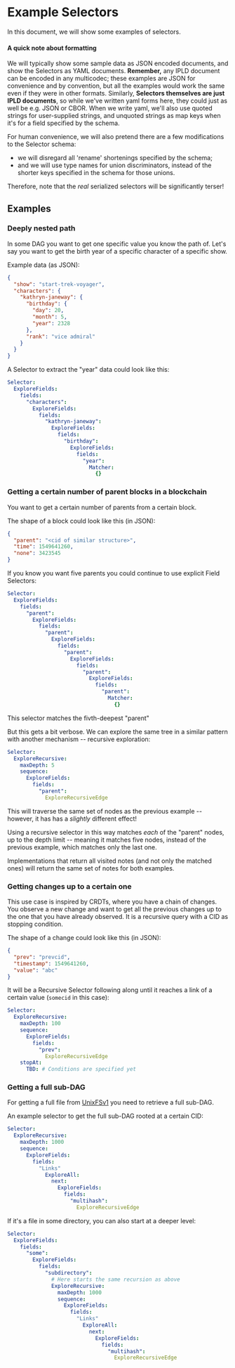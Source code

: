 Example Selectors
=================

In this document, we will show some examples of selectors.

#### A quick note about formatting

We will typically show some sample data as JSON encoded documents,
and show the Selectors as YAML documents.
**Remember,** any IPLD document can be encoded in any multicodec;
these examples are JSON for convenience and by convention, but all
the examples would work the same even if they were in other formats.
Similarly, **Selectors themselves are just IPLD documents**, so while
we've written yaml forms here, they could just as well be e.g. JSON or CBOR.
When we write yaml, we'll also use quoted strings for user-supplied strings,
and unquoted strings as map keys when it's for a field specified by the schema.

For human convenience, we will also pretend there are a few modifications
to the Selector schema:

- we will disregard all 'rename' shortenings specified by the schema;
- and we will use type names for union discriminators,
  instead of the shorter keys specified in the schema for those unions.

Therefore, note that the *real* serialized selectors will be significantly terser!


Examples
--------

### Deeply nested path

In some DAG you want to get one specific value you know the path of. Let's say you want to get the birth year of a specific character of a specific show.

Example data (as JSON):

```json
{
  "show": "start-trek-voyager",
  "characters": {
    "kathryn-janeway": {
      "birthday": {
        "day": 20,
        "month": 5,
        "year": 2328
      },
      "rank": "vice admiral"
    }
  }
}
```

A Selector to extract the "year" data could look like this:

```yaml
Selector:
  ExploreFields:
    fields:
      "characters":
        ExploreFields:
          fields:
            "kathryn-janeway":
              ExploreFields:
                fields:
                  "birthday":
                    ExploreFields:
                      fields:
                        "year":
                          Matcher:
                            {}
```


### Getting a certain number of parent blocks in a blockchain

You want to get a certain number of parents from a certain block.

The shape of a block could look like this (in JSON):

```json
{
  "parent": "<cid of similar structure>",
  "time": 1549641260,
  "none": 3423545
}
```

If you know you want five parents you could continue to use explicit Field Selectors:

```yaml
Selector:
  ExploreFields:
    fields:
      "parent":
        ExploreFields:
          fields:
            "parent":
              ExploreFields:
                fields:
                  "parent":
                    ExploreFields:
                      fields:
                        "parent":
                          ExploreFields:
                            fields:
                              "parent":
                                Matcher:
                                  {}
```

This selector matches the fivth-deepest "parent"

But this gets a bit verbose.  We can explore the same tree in a similar
pattern with another mechanism -- recursive exploration:

```yaml
Selector:
  ExploreRecursive:
    maxDepth: 5
    sequence:
      ExploreFields:
        fields:
          "parent":
            ExploreRecursiveEdge
```

This will traverse the same set of nodes as the previous example -- however,
it has has a *slightly* different effect!

Using a recursive selector in this way matches *each* of the "parent" nodes,
up to the depth limit -- meaning it matches five nodes, instead of the
previous example, which matches only the last one.

Implementations that return all visited notes (and not only the matched ones)
will return the same set of notes for both examples.


### Getting changes up to a certain one

This use case is inspired by CRDTs, where you have a chain of changes. You observe a new change and want to get all the previous changes up to the one that you have already observed. It is a recursive query with a CID as stopping condition.

The shape of a change could look like this (in JSON):

```json
{
  "prev": "prevcid",
  "timestamp": 1549641260,
  "value": "abc"
}
```

It will be a Recursive Selector following along until it reaches a link of a
certain value (`somecid` in this case):

```yaml
Selector:
  ExploreRecursive:
    maxDepth: 100
    sequence:
      ExploreFields:
        fields:
          "prev":
            ExploreRecursiveEdge
    stopAt:
      TBD: # Conditions are specified yet
```


### Getting a full sub-DAG

For getting a full file from [UnixFSv1] you need to retrieve a full sub-DAG.

An example selector to get the full sub-DAG rooted at a certain CID:


```yaml
Selector:
  ExploreRecursive:
    maxDepth: 1000
    sequence:
      ExploreFields:
        fields:
          "Links"
            ExploreAll:
              next:
                ExploreFields:
                  fields:
                    "multihash":
                      ExploreRecursiveEdge
```


If it's a file in some directory, you can also start at a deeper level:

```yaml
Selector:
  ExploreFields:
    fields:
      "some":
        ExploreFields:
          fields:
            "subdirectory":
              # Here starts the same recursion as above
              ExploreRecursive:
                maxDepth: 1000
                sequence:
                  ExploreFields:
                    fields:
                      "Links"
                        ExploreAll:
                          next:
                            ExploreFields:
                              fields:
                                "multihash":
                                  ExploreRecursiveEdge
```

[UnixFSv1]: https://github.com/ipfs/specs/tree/master/unixfs
